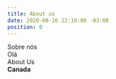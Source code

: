 ```yaml
---
title: About us
date: 2020-08-16 22:16:00 -03:00
position: 0
---
```


Sobre nós \
Olá \
About Us\
**Canada**